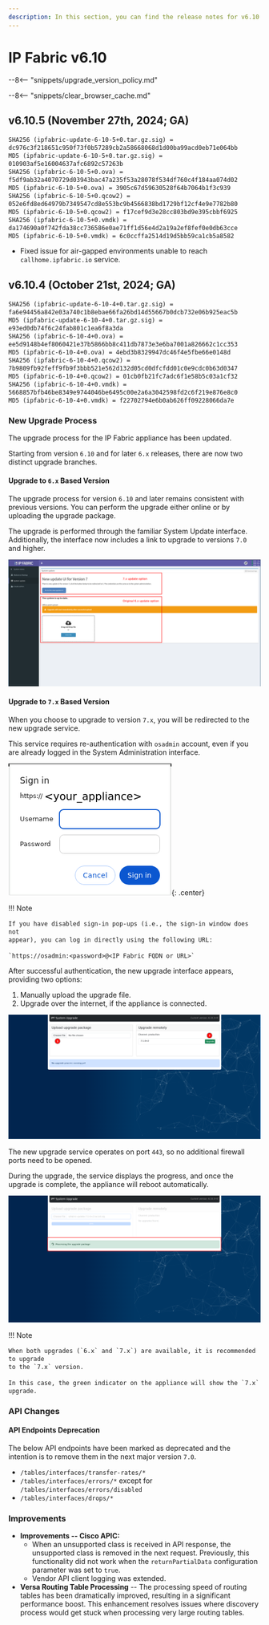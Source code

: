 ```yaml
---
description: In this section, you can find the release notes for v6.10 releases.
---
```


# IP Fabric v6.10

--8<-- "snippets/upgrade_version_policy.md"

--8<-- "snippets/clear_browser_cache.md"

## v6.10.5 (November 27th, 2024; GA)

```
SHA256 (ipfabric-update-6-10-5+0.tar.gz.sig) = dc976c3f218651c950f73f0b57289cb2a58668068d1d00ba99acd0eb71e064bb
MD5 (ipfabric-update-6-10-5+0.tar.gz.sig) = 010903af5e16004637afc6892c57263b
SHA256 (ipfabric-6-10-5+0.ova) = f5df9ab32a4070729d03943bac47a235f53a28078f534df760c4f184aa074d02
MD5 (ipfabric-6-10-5+0.ova) = 3905c67d59630528f64b7064b1f3c939
SHA256 (ipfabric-6-10-5+0.qcow2) = 052e6fd8ed64979b7349547cd8e553bc9b4566838bd1729bf12cf4e9e7782b80
MD5 (ipfabric-6-10-5+0.qcow2) = f17cef9d3e28cc803bd9e395cbbf6925
SHA256 (ipfabric-6-10-5+0.vmdk) = da174690a0f742fda38cc736586e0ae71ff1d56e4d2a19a2ef8fef0e0db63cce
MD5 (ipfabric-6-10-5+0.vmdk) = 6c0ccffa2514d19d5bb59ca1cb5a8582
```

- Fixed issue for air-gapped environments unable to reach `callhome.ipfabric.io` service.

## v6.10.4 (October 21st, 2024; GA)

```
SHA256 (ipfabric-update-6-10-4+0.tar.gz.sig) = fa6e94456a842e03a740c1b8ebae66fa26bd14d55667b0dcb732e06b925eac5b
MD5 (ipfabric-update-6-10-4+0.tar.gz.sig) = e93ed0db74f6c24fab801c1ea6f8a3da
SHA256 (ipfabric-6-10-4+0.ova) = ee5d9148b4ef8060421e37b5866bb8c411db7873e3e6ba7001a826662c1cc353
MD5 (ipfabric-6-10-4+0.ova) = 4ebd3b8329947dc46f4e5fbe66e0148d
SHA256 (ipfabric-6-10-4+0.qcow2) = 7b9809fb92feff9fb9f3bbb521e562d132d05cd0dfcfdd01c0e9cdc0b63d0347
MD5 (ipfabric-6-10-4+0.qcow2) = 01cb0fb21fc7adc6f1e58b5c03a1cf32
SHA256 (ipfabric-6-10-4+0.vmdk) = 5668857bfb46be8349e9744046be6495c00e2a6a3042598fd2c6f219e876e8c0
MD5 (ipfabric-6-10-4+0.vmdk) = f22702794e6b0ab626ff09228066da7e
```

### New Upgrade Process

The upgrade process for the IP Fabric appliance has been updated.

Starting from version `6.10` and for later `6.x` releases, there are now two
distinct upgrade branches.

#### Upgrade to `6.x` Based Version

The upgrade process for version `6.10` and later remains consistent with
previous versions. You can perform the upgrade either online or by uploading the
upgrade package.

The upgrade is performed through the familiar System Update interface.
Additionally, the interface now includes a link to upgrade to versions `7.0` and
higher.

![Upgrade options](6.10_upgrade_options.png)

#### Upgrade to `7.x` Based Version

When you choose to upgrade to version `7.x`, you will be redirected to the new
upgrade service.

This service requires re-authentication with `osadmin` account, even if you are
already logged in the System Administration interface.

![Authentication for 7.x upgrades](6.10_authenticate_for_7x_upgrades.png){: .center}

!!! Note

    If you have disabled sign-in pop-ups (i.e., the sign-in window does not
    appear), you can log in directly using the following URL:

    `https://osadmin:<password>@<IP Fabric FQDN or URL>`

After successful authentication, the new upgrade interface appears, providing
two options:

1. Manually upload the upgrade file.
2. Upgrade over the internet, if the appliance is connected.

![Steps to upgrade system to 7.x](6.10_upgrades_to_7x_steps.png)

The new upgrade service operates on port `443`, so no additional firewall ports
need to be opened.

During the upgrade, the service displays the progress, and once the upgrade is
complete, the appliance will reboot automatically.

![Progress bar of the upgrade](6.10_progress_bar_of_upgrade.png)

!!! Note

    When both upgrades (`6.x` and `7.x`) are available, it is recommended to upgrade
    to the `7.x` version.

    In this case, the green indicator on the appliance will show the `7.x`
    upgrade.

### API Changes

#### API Endpoints Deprecation

The below API endpoints have been marked as deprecated and the intention is to
remove them in the next major version `7.0`.

- `/tables/interfaces/transfer-rates/*`
- `/tables/interfaces/errors/*` except for `/tables/interfaces/errors/disabled`
- `/tables/interfaces/drops/*`

### Improvements

- **Improvements -- Cisco APIC:**
  - When an unsupported class is received in API response, the unsupported class
    is removed in the next request. Previously, this functionality did not work
    when the `returnPartialData` configuration parameter was set to `true`.
  - Vendor API client logging was extended.
- **Versa Routing Table Processing** -- The processing speed of routing tables
  has been dramatically improved, resulting in a significant performance boost.
  This enhancement resolves issues where discovery process would get stuck when
  processing very large routing tables.
